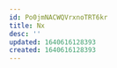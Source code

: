 ```yaml
---
id: Po0jmNACWQVrxnoTRT6kr
title: Nx
desc: ''
updated: 1640616128393
created: 1640616128393
---
```


